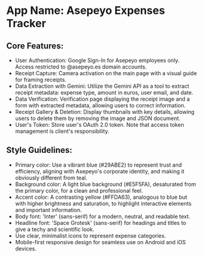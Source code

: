 # **App Name**: Asepeyo Expenses Tracker

## Core Features:

- User Authentication: Google Sign-In for Asepeyo employees only. Access restricted to @asepeyo.es domain accounts.
- Receipt Capture: Camera activation on the main page with a visual guide for framing receipts.
- Data Extraction with Gemini: Utilize the Gemini API as a tool to extract receipt metadata: expense type, amount in euros, user email, and date.
- Data Verification: Verification page displaying the receipt image and a form with extracted metadata, allowing users to correct information.
- Receipt Gallery & Deletion: Display thumbnails with key details, allowing users to delete them by removing the image and JSON document.
- User's Token: Store user's OAuth 2.0 token. Note that access token management is client's responsibility.

## Style Guidelines:

- Primary color: Use a vibrant blue (#29ABE2) to represent trust and efficiency, aligning with Asepeyo's corporate identity, and making it obviously different from teal.
- Background color: A light blue background (#E5F5FA), desaturated from the primary color, for a clean and professional feel.
- Accent color: A contrasting yellow (#FFDA63), analogous to blue but with higher brightness and saturation, to highlight interactive elements and important information.
- Body font: 'Inter' (sans-serif) for a modern, neutral, and readable text.
- Headline font: 'Space Grotesk' (sans-serif) for headings and titles to give a techy and scientific look.
- Use clear, minimalist icons to represent expense categories.
- Mobile-first responsive design for seamless use on Android and iOS devices.